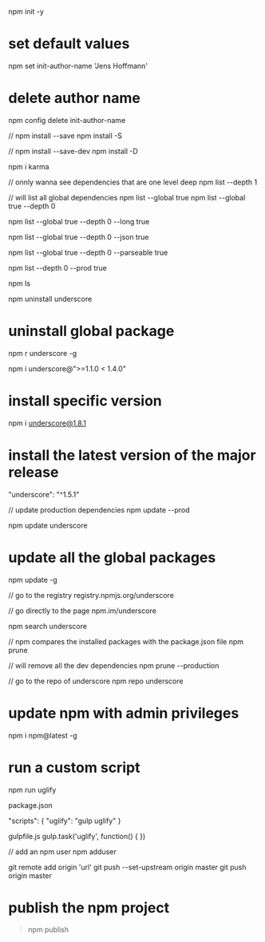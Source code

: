 npm init -y

# set default values
npm set init-author-name 'Jens Hoffmann'

# delete author name
npm config delete init-author-name


// npm install --save
npm install -S

// npm install --save-dev
npm install -D

npm i karma  

// onnly wanna see dependencies that are one level deep
npm list --depth 1

// will list all global dependencies
npm list --global true
npm list --global true --depth 0

npm list --global true --depth 0 --long true

npm list --global true --depth 0 --json true

npm list --global true --depth 0 --parseable true

npm list --depth 0 --prod true

npm ls

npm uninstall underscore

# uninstall global package
npm  r underscore -g 

npm i underscore@">=1.1.0 < 1.4.0"

# install specific version 
npm i underscore@1.8.1

# install the latest version of the major release
"underscore": "^1.5.1"

// update production dependencies
npm update --prod

npm update underscore

# update all the global packages
npm update -g


// go to the registry
registry.npmjs.org/underscore

// go directly to the page
npm.im/underscore

npm search underscore

// npm compares the installed packages with the package.json file
npm prune 

// will remove all the dev dependencies
npm prune --production

// go to the repo of underscore
npm repo underscore

# update npm with admin privileges
npm i npm@latest -g

# run a custom script

npm run uglify

package.json

"scripts": {
    "uglify": "gulp uglify"
}

gulpfile.js
gulp.task('uglify', function() {
})

// add an npm user
npm adduser

git remote add origin 'url'
git push --set-upstream origin master
git push origin master

# publish the npm project
> npm publish






















